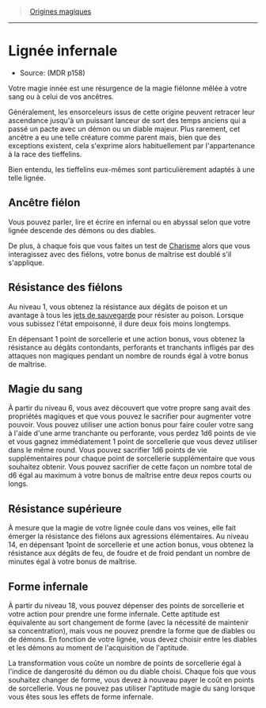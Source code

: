 
<!--Items-->

> <!--ParentNameLink-->[Origines magiques](sorcerer_hd.md#origines-magiques)<!--/ParentNameLink-->

---

# <!--Name-->Lignée infernale<!--/Name-->

- Source: <!--Source-->(MDR p158)<!--/Source-->

Votre magie innée est une résurgence de la magie fiélonne mêlée à votre sang ou à celui de vos ancêtres.

Généralement, les ensorceleurs issus de cette origine peuvent retracer leur ascendance jusqu'à un puissant lanceur de sort des temps anciens qui a passé un pacte avec un démon ou un diable majeur. Plus rarement, cet ancêtre a eu une telle créature comme parent mais, bien que des exceptions existent, cela s'exprime alors habituellement par l'appartenance à la race des tieffelins.

Bien entendu, les tieffelins eux-mêmes sont particulièrement adaptés à une telle lignée.

<!--Generic-->

## <!--Name-->Ancêtre fiélon<!--/Name-->

Vous pouvez parler, lire et écrire en infernal ou en abyssal selon que votre lignée descende des démons ou des diables.

De plus, à chaque fois que vous faites un test de [Charisme] alors que vous interagissez avec des fiélons, votre bonus de maîtrise est doublé s'il s'applique.

<!--/Generic-->

<!--Generic-->

## <!--Name-->Résistance des fiélons<!--/Name-->

Au niveau 1, vous obtenez la résistance aux dégâts de poison et un avantage à tous les [jets de sauvegarde] pour résister au poison. Lorsque vous subissez l'état empoisonné, il dure deux fois moins longtemps.

En dépensant 1 point de sorcellerie et une action bonus, vous obtenez la résistance au dégâts contondants, perforants et tranchants infligés par des attaques non magiques pendant un nombre de rounds égal à votre bonus de maîtrise.

<!--/Generic-->

<!--Generic-->

## <!--Name-->Magie du sang<!--/Name-->

À partir du niveau 6, vous avez découvert que votre propre sang avait des propriétés magiques et que vous pouvez le sacrifier pour augmenter votre pouvoir. Vous pouvez utiliser une action bonus pour faire couler votre sang à l'aide d'une arme tranchante ou perforante, vous perdez 1d6 points de vie et vous gagnez immédiatement 1 point de sorcellerie que vous devez utiliser dans le même round. Vous pouvez sacrifier 1d6 points de vie supplémentaires pour chaque point de sorcellerie supplémentaire que vous souhaitez obtenir. Vous pouvez sacrifier de cette façon un nombre total de d6 égal au maximum à votre bonus de maîtrise entre deux repos courts ou longs.

<!--/Generic-->

<!--Generic-->

## <!--Name-->Résistance supérieure<!--/Name-->

À mesure que la magie de votre lignée coule dans vos veines, elle fait émerger la résistance des fiélons aux agressions élémentaires. Au niveau 14, en dépensant 1point de sorcellerie et une action bonus, vous obtenez la résistance aux dégâts de feu, de foudre et de froid pendant un nombre de minutes égal à votre bonus de maîtrise.

<!--/Generic-->

<!--Generic-->

## <!--Name-->Forme infernale<!--/Name-->

À partir du niveau 18, vous pouvez dépenser des points de sorcellerie et votre action pour prendre une forme infernale. Cette aptitude est équivalente au sort changement de forme (avec la nécessité de maintenir sa concentration), mais vous ne pouvez prendre la forme que de diables ou de démons. En fonction de votre lignée, vous devez choisir entre les diables et les démons au moment de l'acquisition de l'aptitude.

La transformation vous coûte un nombre de points de sorcellerie égal à l'indice de dangerosité du démon ou du diable choisi. Chaque fois que vous souhaitez changer de forme, vous devez à nouveau payer le coût en points de sorcellerie. Vous ne pouvez pas utiliser l'aptitude magie du sang lorsque vous êtes sous les effets de forme infernale.

<!--/Generic-->

<!--/Items-->

[Force]: abilities_strength_hd.md
[Dextérité]: abilities_dexterity_hd.md
[Constitution]: abilities_constitution_hd.md
[Intelligence]: abilities_intelligence_hd.md
[Sagesse]: abilities_wisdom_hd.md
[Charisme]: abilities_charisma_hd.md

[jets de sauvegarde]: abilities_hd.md#jets-de-sauvegarde




